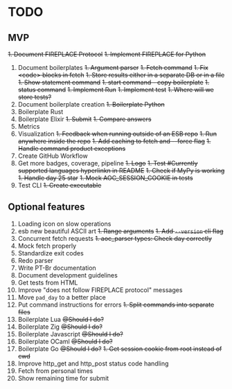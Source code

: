 # TODO
## MVP

~~1. Document FIREPLACE Protocol~~
~~1. Implement FIREPLACE for Python~~
1. Document boilerplates
~~1. Argument parser~~
~~1. Fetch command~~
    ~~1. Fix \<code\> blocks in fetch~~
    ~~1. Store results either in a separate DB or in a file~~
~~1. Show statement command~~
~~1. start command - copy boilerplate~~
~~1. status command~~
~~1. Implement Run~~
~~1. Implement  test~~
    ~~1. Where will we store tests?~~
1. Document boilerplate creation
~~1. Boilerplate Python~~
1. Boilerplate Rust
1. Boilerplate Elixir
~~1. Submit~~
~~1. Compare answers~~
1. Metrics
1. Visualization
~~1. Feedback when running outside of an ESB repo~~
~~1. Run anywhere inside the repo~~
~~1. Add caching to fetch and --force flag~~
~~1. Handle command product exceptions~~
1. Create GitHub Workflow
1. Get more badges, coverage, pipeline
~~1. Logo~~
~~1. Test #Currently supported languages hyperlinkn in README~~
~~1. Check if MyPy is working~~
~~1. Handle day 25 star~~
~~1. Mock AOC_SESSION_COOKIE in tests~~
1. Test CLI
~~1. Create executable~~

## Optional features

1. Loading icon on slow operations
1. esb new beautiful ASCII art
~~1. Range arguments~~
~~1. Add `--version` cli flag~~
1. Concurrent fetch requests
~~1. aoc_parser types: Check day correctly~~
1. Mock fetch properly
1. Standardize exit codes
1. Redo parser
1. Write PT-Br documentation
1. Document development guidelines
1. Get tests from HTML
1. Improve "does not follow FIREPLACE protocol" messages
1. Move `pad_day` to a better place
1. Put command instructions for errors
~~1. Split commands into separate files~~
1. Boilerplate Lua ~~@Should I do?~~
1. Boilerplate Zig ~~@Should I do?~~
1. Boilerplate Javascript ~~@Should I do?~~
1. Boilerplate OCaml ~~@Should I do?~~
1. Boilerplate Go ~~@Should I do?~~
~~1. Get session cookie from root instead of cwd~~
1. Improve http_get and http_post status code handling
1. Fetch from personal times
1. Show remaining time for submit
